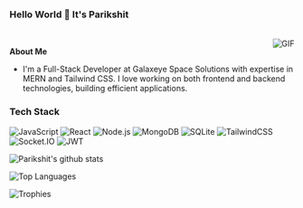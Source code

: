### Hello World 👋 It's Parikshit
<br/>
<img align="right" alt="GIF" src="https://media.giphy.com/media/USV0ym3bVWQJJmNu3N/giphy.gif" />


**About Me**

- I'm a Full-Stack Developer at Galaxeye Space Solutions with expertise in MERN and Tailwind CSS. I love working on both frontend and backend technologies, building efficient applications.

### Tech Stack
![JavaScript](https://img.shields.io/badge/-JavaScript-F7DF1E?style=flat-square&logo=javascript&logoColor=black)
![React](https://img.shields.io/badge/-React-61DAFB?style=flat-square&logo=react&logoColor=black)
![Node.js](https://img.shields.io/badge/-Node.js-339933?style=flat-square&logo=node.js&logoColor=white)
![MongoDB](https://img.shields.io/badge/-MongoDB-47A248?style=flat-square&logo=mongodb&logoColor=white)
![SQLite](https://img.shields.io/badge/-SQLite-003B57?style=flat-square&logo=sqlite&logoColor=white)
![TailwindCSS](https://img.shields.io/badge/-TailwindCSS-38B2AC?style=flat-square&logo=tailwind-css&logoColor=white)
![Socket.IO](https://img.shields.io/badge/-Socket.IO-010101?style=flat-square&logo=socket.io&logoColor=white)
![JWT](https://img.shields.io/badge/-JWT-000000?style=flat-square&logo=json-web-tokens&logoColor=white)


![Parikshit's github stats](https://github-readme-stats.vercel.app/api?username=ParikshitShetty&show_icons=true&theme=radical)

![Top Languages](https://github-readme-stats.vercel.app/api/top-langs/?username=ParikshitShetty&layout=compact&theme=radical)

![Trophies](https://github-profile-trophy.vercel.app/?username=ParikshitShetty&theme=radical)
<!--
**ParikshitShetty/ParikshitShetty** is a ✨ _special_ ✨ repository because its `README.md` (this file) appears on your GitHub profile.

Here are some ideas to get you started:

- 🔭 I’m currently working on ...
- 🌱 I’m currently learning ...
- 👯 I’m looking to collaborate on ...
- 🤔 I’m looking for help with ...
- 💬 Ask me about ...
- 📫 How to reach me: ...
- 😄 Pronouns: ...
- ⚡ Fun fact: ...
-->

